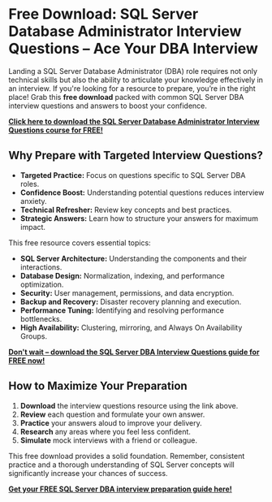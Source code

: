 # Free Download: SQL Server Database Administrator Interview Questions – Ace Your DBA Interview

Landing a SQL Server Database Administrator (DBA) role requires not only technical skills but also the ability to articulate your knowledge effectively in an interview. If you're looking for a resource to prepare, you’re in the right place! Grab this **free download** packed with common SQL Server DBA interview questions and answers to boost your confidence.

[**Click here to download the SQL Server Database Administrator Interview Questions course for FREE!**](https://udemywork.com/sql-server-database-administrator-interview-questions)

## Why Prepare with Targeted Interview Questions?

*   **Targeted Practice:** Focus on questions specific to SQL Server DBA roles.
*   **Confidence Boost:** Understanding potential questions reduces interview anxiety.
*   **Technical Refresher:** Review key concepts and best practices.
*   **Strategic Answers:** Learn how to structure your answers for maximum impact.

This free resource covers essential topics:

*   **SQL Server Architecture:** Understanding the components and their interactions.
*   **Database Design:** Normalization, indexing, and performance optimization.
*   **Security:** User management, permissions, and data encryption.
*   **Backup and Recovery:** Disaster recovery planning and execution.
*   **Performance Tuning:** Identifying and resolving performance bottlenecks.
*   **High Availability:** Clustering, mirroring, and Always On Availability Groups.

[**Don't wait – download the SQL Server DBA Interview Questions guide for FREE now!**](https://udemywork.com/sql-server-database-administrator-interview-questions)

## How to Maximize Your Preparation

1.  **Download** the interview questions resource using the link above.
2.  **Review** each question and formulate your own answer.
3.  **Practice** your answers aloud to improve your delivery.
4.  **Research** any areas where you feel less confident.
5.  **Simulate** mock interviews with a friend or colleague.

This free download provides a solid foundation. Remember, consistent practice and a thorough understanding of SQL Server concepts will significantly increase your chances of success.

[**Get your FREE SQL Server DBA interview preparation guide here!**](https://udemywork.com/sql-server-database-administrator-interview-questions)
